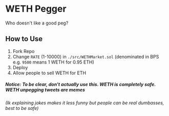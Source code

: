 # WETH Pegger
Who doesn't like a good peg?

## How to Use
1. Fork Repo
2. Change `RATE` (1-10000) in `./src/WETHMarket.sol` (denominated in BPS e.g. `9500` means 1 WETH for 0.95 ETH)
3. Deploy
4. Allow people to sell WETH for ETH


##### Notice: To be clear, don't actually use this. WETH is completely safe. WETH unpegging tweets are memes
###### (Ik explaining jokes makes it less funny but people can be real dumbasses, best to be safe)

